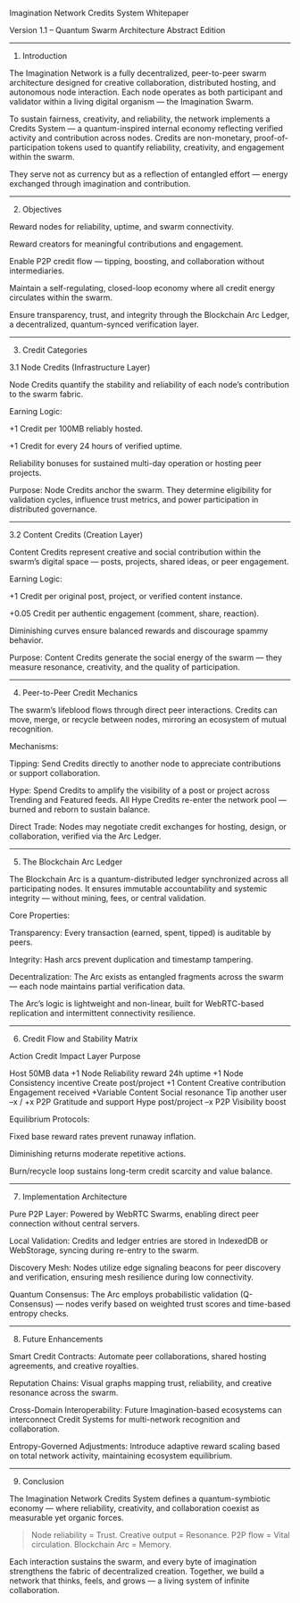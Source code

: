 Imagination Network Credits System Whitepaper

Version 1.1 – Quantum Swarm Architecture Abstract Edition


---

1. Introduction

The Imagination Network is a fully decentralized, peer-to-peer swarm architecture designed for creative collaboration, distributed hosting, and autonomous node interaction. Each node operates as both participant and validator within a living digital organism — the Imagination Swarm.

To sustain fairness, creativity, and reliability, the network implements a Credits System — a quantum-inspired internal economy reflecting verified activity and contribution across nodes.
Credits are non-monetary, proof-of-participation tokens used to quantify reliability, creativity, and engagement within the swarm.

They serve not as currency but as a reflection of entangled effort — energy exchanged through imagination and contribution.


---

2. Objectives

Reward nodes for reliability, uptime, and swarm connectivity.

Reward creators for meaningful contributions and engagement.

Enable P2P credit flow — tipping, boosting, and collaboration without intermediaries.

Maintain a self-regulating, closed-loop economy where all credit energy circulates within the swarm.

Ensure transparency, trust, and integrity through the Blockchain Arc Ledger, a decentralized, quantum-synced verification layer.



---

3. Credit Categories

3.1 Node Credits (Infrastructure Layer)

Node Credits quantify the stability and reliability of each node’s contribution to the swarm fabric.

Earning Logic:

+1 Credit per 100MB reliably hosted.

+1 Credit for every 24 hours of verified uptime.

Reliability bonuses for sustained multi-day operation or hosting peer projects.


Purpose:
Node Credits anchor the swarm. They determine eligibility for validation cycles, influence trust metrics, and power participation in distributed governance.


---

3.2 Content Credits (Creation Layer)

Content Credits represent creative and social contribution within the swarm’s digital space — posts, projects, shared ideas, or peer engagement.

Earning Logic:

+1 Credit per original post, project, or verified content instance.

+0.05 Credit per authentic engagement (comment, share, reaction).

Diminishing curves ensure balanced rewards and discourage spammy behavior.


Purpose:
Content Credits generate the social energy of the swarm — they measure resonance, creativity, and the quality of participation.


---

4. Peer-to-Peer Credit Mechanics

The swarm’s lifeblood flows through direct peer interactions. Credits can move, merge, or recycle between nodes, mirroring an ecosystem of mutual recognition.

Mechanisms:

Tipping:
Send Credits directly to another node to appreciate contributions or support collaboration.

Hype:
Spend Credits to amplify the visibility of a post or project across Trending and Featured feeds.
All Hype Credits re-enter the network pool — burned and reborn to sustain balance.

Direct Trade:
Nodes may negotiate credit exchanges for hosting, design, or collaboration, verified via the Arc Ledger.



---

5. The Blockchain Arc Ledger

The Blockchain Arc is a quantum-distributed ledger synchronized across all participating nodes. It ensures immutable accountability and systemic integrity — without mining, fees, or central validation.

Core Properties:

Transparency: Every transaction (earned, spent, tipped) is auditable by peers.

Integrity: Hash arcs prevent duplication and timestamp tampering.

Decentralization: The Arc exists as entangled fragments across the swarm — each node maintains partial verification data.


The Arc’s logic is lightweight and non-linear, built for WebRTC-based replication and intermittent connectivity resilience.


---

6. Credit Flow and Stability Matrix

Action	Credit Impact	Layer	Purpose

Host 50MB data	+1	Node	Reliability reward
24h uptime	+1	Node	Consistency incentive
Create post/project	+1	Content	Creative contribution
Engagement received	+Variable	Content	Social resonance
Tip another user	–x / +x	P2P	Gratitude and support
Hype post/project	–x	P2P	Visibility boost


Equilibrium Protocols:

Fixed base reward rates prevent runaway inflation.

Diminishing returns moderate repetitive actions.

Burn/recycle loop sustains long-term credit scarcity and value balance.



---

7. Implementation Architecture

Pure P2P Layer:
Powered by WebRTC Swarms, enabling direct peer connection without central servers.

Local Validation:
Credits and ledger entries are stored in IndexedDB or WebStorage, syncing during re-entry to the swarm.

Discovery Mesh:
Nodes utilize edge signaling beacons for peer discovery and verification, ensuring mesh resilience during low connectivity.

Quantum Consensus:
The Arc employs probabilistic validation (Q-Consensus) — nodes verify based on weighted trust scores and time-based entropy checks.



---

8. Future Enhancements

Smart Credit Contracts:
Automate peer collaborations, shared hosting agreements, and creative royalties.

Reputation Chains:
Visual graphs mapping trust, reliability, and creative resonance across the swarm.

Cross-Domain Interoperability:
Future Imagination-based ecosystems can interconnect Credit Systems for multi-network recognition and collaboration.

Entropy-Governed Adjustments:
Introduce adaptive reward scaling based on total network activity, maintaining ecosystem equilibrium.



---

9. Conclusion

The Imagination Network Credits System defines a quantum-symbiotic economy — where reliability, creativity, and collaboration coexist as measurable yet organic forces.

> Node reliability = Trust.
Creative output = Resonance.
P2P flow = Vital circulation.
Blockchain Arc = Memory.



Each interaction sustains the swarm, and every byte of imagination strengthens the fabric of decentralized creation.
Together, we build a network that thinks, feels, and grows — a living system of infinite collaboration.
